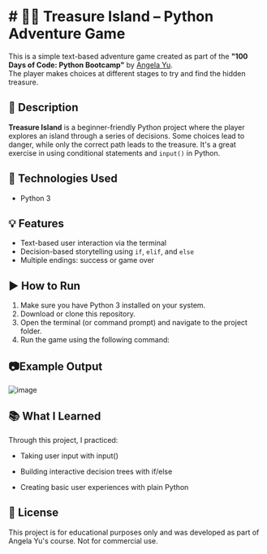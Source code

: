 # # 🏴‍☠️ Treasure Island – Python Adventure Game

This is a simple text-based adventure game created as part of the **"100 Days of Code: Python Bootcamp"** by [Angela Yu](https://www.udemy.com/course/100-days-of-code/).  
The player makes choices at different stages to try and find the hidden treasure.

## 📌 Description

**Treasure Island** is a beginner-friendly Python project where the player explores an island through a series of decisions. Some choices lead to danger, while only the correct path leads to the treasure. It's a great exercise in using conditional statements and `input()` in Python.

## 🚀 Technologies Used

- Python 3

## 💡 Features

- Text-based user interaction via the terminal
- Decision-based storytelling using `if`, `elif`, and `else`
- Multiple endings: success or game over

## ▶️ How to Run

1. Make sure you have Python 3 installed on your system.
2. Download or clone this repository.
3. Open the terminal (or command prompt) and navigate to the project folder.
4. Run the game using the following command:

## 📷Example Output
![image](https://github.com/user-attachments/assets/db526b06-08da-4ee3-87e1-18601e2a4755)

## 📚 What I Learned
Through this project, I practiced:

- Taking user input with input()

- Building interactive decision trees with if/else

- Creating basic user experiences with plain Python

## 📄 License
This project is for educational purposes only and was developed as part of Angela Yu's course.
Not for commercial use.


